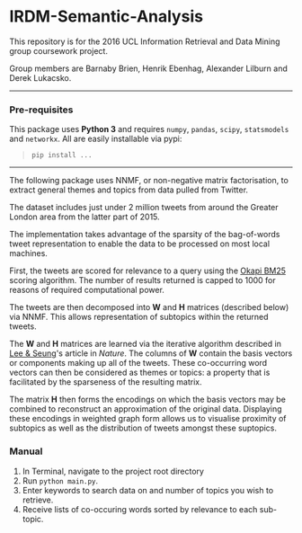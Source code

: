 # IRDM-Semantic-Analysis

This repository is for the 2016 UCL Information Retrieval and Data Mining group coursework project.

Group members are Barnaby Brien, Henrik Ebenhag, Alexander Lilburn and Derek Lukacsko.

---

### Pre-requisites
This package uses **Python 3** and requires `numpy`, `pandas`, `scipy`, `statsmodels` and `networkx`. All are easily installable via pypi:  
>`pip install ...`

---

The following package uses NNMF, or non-negative matrix factorisation, 
to extract general themes and topics from data pulled from Twitter.

The dataset includes just under 2 million tweets from around the Greater London area
from the latter part of 2015.

The implementation takes advantage of the sparsity of the bag-of-words tweet representation
to enable the data to be processed on most local machines.

First, the tweets are scored for relevance to a query using the [Okapi BM25](https://en.wikipedia.org/wiki/Okapi_BM25) 
scoring algorithm. The number of results returned is capped to 1000 for reasons of required computational power.

The tweets are then decomposed into **W** and **H** matrices (described below) via NNMF. This allows representation of
subtopics within the returned tweets.

The **W** and **H** matrices are learned via the iterative algorithm described in 
[Lee & Seung](http://www.columbia.edu/~jwp2128/Teaching/W4721/papers/nmf_nature.pdf)'s
article in _Nature_. The columns of **W** contain the basis vectors or components making up all of the tweets.
These co-occurring word vectors can then be considered as themes or topics: a property that is facilitated
by the sparseness of the resulting matrix.

The matrix **H** then forms the encodings on which the basis vectors may be combined to reconstruct an
approximation of the original data. Displaying these encodings in weighted graph form allows us to visualise
proximity of subtopics as well as the distribution of tweets amongst these suptopics.

### Manual
1. In Terminal, navigate to the project root directory
2. Run `python main.py`.
3. Enter keywords to search data on and number of topics you wish to retrieve.
4. Receive lists of co-occuring words sorted by relevance to each sub-topic.
